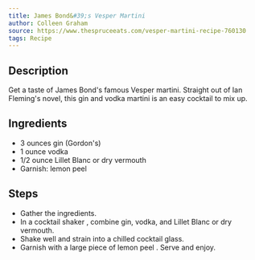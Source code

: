 ```yaml
---
title: James Bond&#39;s Vesper Martini
author: Colleen Graham
source: https://www.thespruceeats.com/vesper-martini-recipe-760130
tags: Recipe
---
```

## Description
Get a taste of James Bond&#39;s famous Vesper martini. Straight out of Ian Fleming&#39;s novel, this gin and vodka martini is an easy cocktail to mix up.
## Ingredients
- 3 ounces gin (Gordon&#39;s)
- 1 ounce vodka
- 1/2 ounce Lillet Blanc or dry vermouth
- Garnish: lemon peel
## Steps
- Gather the ingredients.
- In a cocktail shaker , combine gin, vodka, and Lillet Blanc or dry vermouth.
- Shake well and strain into a chilled cocktail glass.
- Garnish with a large piece of lemon peel . Serve and enjoy.
